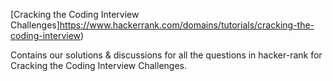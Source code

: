 [Cracking the Coding Interview Challenges]https://www.hackerrank.com/domains/tutorials/cracking-the-coding-interview)

Contains our solutions & discussions for all the questions in hacker-rank for Cracking the Coding Interview Challenges. 
